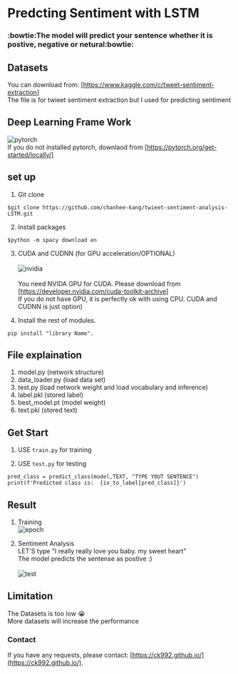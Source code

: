 # Predcting Sentiment with LSTM
<h3> :bowtie:The model will predict your sentence whether it is postive, negative or netural:bowtie:</h3>

## Datasets
You can download from: [https://www.kaggle.com/c/tweet-sentiment-extraction] <br>
The file is for twieet sentiment extraction but I used for predicting sentiment

## Deep Learning Frame Work
![pytorch](https://user-images.githubusercontent.com/26376653/84051109-9de92d80-a9e9-11ea-887d-06113adab7c0.jpg) <br>
If you do not installed pytorch, downlaod from [https://pytorch.org/get-started/locally/]

## set up
1. Git clone
```
$git clone https://github.com/chanhee-kang/twieet-sentiment-analysis-LSTM.git
```
2. Install packages
```
$python -m spacy download en
```
3. CUDA and CUDNN (for GPU acceleration/OPTIONAL)<br><br>
![nvidia](https://user-images.githubusercontent.com/26376653/84051534-48f9e700-a9ea-11ea-8faf-bd162daec013.png)<br><br>
You need NVIDA GPU for CUDA. Please download from [https://developer.nvidia.com/cuda-toolkit-archive] <br>
If you do not have GPU, it is perfectly ok with using CPU. CUDA and CUDNN is just option)

4. Install the rest of modules. 
```
pip install "library Name".
```

## File explaination
1. model.py (network structure)
2. data_loader.py (load data set)
3. test.py (load network weight and load vocabulary and inference)
4. label.pkl (stored label)
5. best_model.pt (model weight)
6. text.pkl (stored text)

## Get Start
1. USE <code>train.py</code> for training

2. USE <code>test.py</code> for testing
```
pred_class = predict_class(model,TEXT, "TYPE YOUT SENTENCE")
print(f'Predicted class is:  {ix_to_label[pred_class]}')
```
## Result
1. Training <br>
![epoch](https://user-images.githubusercontent.com/26376653/84519635-56c2ab80-ad0d-11ea-90e4-de21c8a9f4c7.PNG)

2. Sentiment Analysis <br>
LET'S type "I really really love you baby. my sweet heart" <br>
The model predicts the sentense as postive :) <br><br>
![test](https://user-images.githubusercontent.com/26376653/84519461-182cf100-ad0d-11ea-8d7e-8d15338b6c0a.PNG)

## Limitation
The Datasets is too low :sob: <br>
More datasets will increase the performance

### Contact
If you have any requests, please contact: [https://ck992.github.io/](https://ck992.github.io/).

